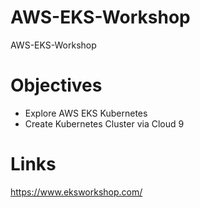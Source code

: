 # AWS-EKS-Workshop
AWS-EKS-Workshop

# Objectives
- Explore AWS EKS Kubernetes
- Create Kubernetes Cluster via Cloud 9


# Links

https://www.eksworkshop.com/
